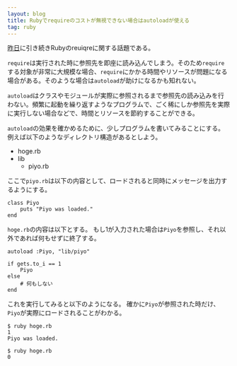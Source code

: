 ```yaml
---
layout: blog
title: Rubyでrequireのコストが無視できない場合はautoloadが使える
tag: ruby
---
```




[昨日](/2013/11/21/ruby-require-relative.html)に引き続きRubyのreuiqreに関する話題である。

`require`は実行された時に参照先を即座に読み込んでしまう。そのため`require`する対象が非常に大規模な場合、`require`にかかる時間やリソースが問題になる場合がある。そのような場合は`autoload`が助けになるかも知れない。

`autoload`はクラスやモジュールが実際に参照されるまで参照先の読み込みを行わない。頻繁に起動を繰り返すようなプログラムで、ごく稀にしか参照先を実際に実行しない場合などで、時間とリソースを節約することができる。

`autoload`の効果を確かめるために、少しプログラムを書いてみることにする。例えば以下のようなディレクトリ構造があるとしよう。

- hoge.rb
- lib
  - piyo.rb

ここで`piyo.rb`は以下の内容として、ロードされると同時にメッセージを出力するようにする。

~~~~
class Piyo
	puts "Piyo was loaded."
end
~~~~

`hoge.rb`の内容は以下とする。
もし1が入力された場合は`Piyo`を参照し、それ以外であれば何もせずに終了する。

~~~~
autoload :Piyo, "lib/piyo"

if gets.to_i == 1
	Piyo
else
	# 何もしない
end
~~~~

これを実行してみると以下のようになる。
確かに`Piyo`が参照された時だけ、`Piyo`が実際にロードされることがわかる。

~~~~
$ ruby hoge.rb
1
Piyo was loaded.
~~~~

~~~~
$ ruby hoge.rb
0
~~~~
